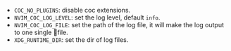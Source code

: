 - `COC_NO_PLUGINS`: disable coc extensions.
- `NVIM_COC_LOG_LEVEL`: set the log level, default `info`.
- `NVIM_COC_LOG_FILE`: set the path of the log file, it will make the log output to one single file.
- `XDG_RUNTIME_DIR`: set the dir of log files.
